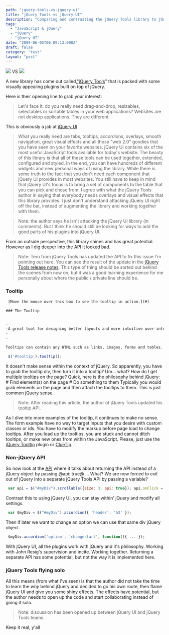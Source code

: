 ```yaml
---
path: "jquery-tools-vs-jquery-ui"
title: "jQuery Tools vs jQuery UI"
description: "Comparing and contrasting the jQuery Tools library to jQuery UI."
tags: 
  - "JavaScript & jQuery"
  - "jQuery"
  - "jQuery UI"
date: "2009-06-05T00:09:13.000Z"
draft: false
category: "test"
layout: "post"
---
```


![](http://marcgrabanski.com/img/jquery-tools.jpg)
VS
![](http://marcgrabanski.com/img/logo-jqueryui.jpg)

A new library has come out called,["jQuery Tools](http://flowplayer.org/tools/)" that is packed with some visually appealing plugins built on top of jQuery.

Here is their opening line to grab your interest:
> Let's face it: do you really need drag-and-drop, resizables, selectables or sortable tables in your web applications? Websites are not desktop applications. They are different.

This is obviously a jab at [jQuery UI](http://jqueryui.com/)
> What you really need are tabs, tooltips, accordions, overlays, smooth navigation, great visual effects and all those "web 2.0" goodies that you have seen on your favorite websites.
> jQuery UI contains six of the most useful JavaScript tools available for today's website. The beauty of this library is that all of these tools can be used together, extended, configured and styled. In the end, you can have hundreds of different widgets and new personal ways of using the library.
> While there is some truth to the fact that you don't need each component that jQuery UI provides in most websites. You still have to keep in mind that jQuery UI's focus is to bring a set of components to the table that you can pick and chose from.
> I agree with what the jQuery Tools author in saying that everybody needs overlays and visual effects that this library provides. I just don't understand attacking jQuery UI right off the bat, instead of augmenting the library and working together with them.

> Note: the author says he isn't attacking the jQuery UI library (in comments). But I think he should still be looking for ways to add the good parts of his plugins into jQuery UI.

From an outside perspective, this library shines and has great potential. However as I dig deeper into the [API](http://flowplayer.org/tools/using.html#api) it looked bad.
> Note: Tero from jQuery Tools has updated the API to fix this issue I'm pointing out here. You can see the result of the update in the [jQuery Tools release notes](http://flowplayer.org/tools/release-notes.html). This type of thing should be sorted out behind the scenes from now on, but it was a good learning experience for me personally about where the public / private line should be.

### Tooltip
```html
 [Move the mouse over this box to see the tooltip in action.](#)

### The Tooltip


-
-A great tool for designing better layouts and more intuitive user-interfaces.
-
-

Tooltips can contain any HTML such as links, images, forms and tables. This tooltip is vertically centered on the top edge of the trigger element

```

```js
 $('#tooltip').tooltip();
```

It doesn't make sense within the context of jQuery. So apparently, you have to grab the tooltip div, then turn it into a tooltip? Um... what? How do I get multiple tooltips on the page? Quick, here is the philosophy behind jQuery: # Find element(s) on the page # Do something to them Typically you would grab elements on the page and then attach the tooltips to them. This is just common jQuery sense.
> Note: After reading this article, the author of jQuery Tools updated his tooltip API.

As I dive into more examples of the tooltip, it continues to make no sense. The form example have no way to target inputs that you desire with custom classes or ids. You have to modify the markup before page load to change tooltips. After you load up the tooltips, you are stuck and cannot ditch tooltips, or make new ones from within the JavaScript. Please, just use the [jQuery Tooltip](http://bassistance.de/jquery-plugins/jquery-plugin-tooltip/) plugin or [ClueTip](http://plugins.learningjquery.com/cluetip/).

### Non-jQuery API
So now look at the [API](http://flowplayer.org/tools/using.html#api) where it talks about returning the API instead of a jQuery object by passing @api: true@ ... What? We are now forced to exit out of jQuery into a separate jQuery Tools API by passing a variable?
```js
 var api = $("#myDiv").scrollable({size: 3, api: true}); api.onClick = function(){ ...
```

Contrast this to using jQuery UI, you can stay within' jQuery and modify all settings.
```js
 var $myDiv = $("#myDiv").accordion({ 'header': 'h3' });
```

Then if later we want to change an option we can use that same div jQuery object.
```js
 $myDiv.accordion('option', 'changestart', function(){ ... });
```

With jQuery UI, all the plugins work with jQuery and it's philosophy. Working with John Resig's supervision and incite. Working together. Returning a separate API has some potential, but not the way it is implemented here.

### jQuery Tools flying solo
All this means (from what I've seen) is that the author did not take the time to learn the *why* behind jQuery and decided to go his own route, then flame jQuery UI and give you some shiny effects. The effects have potential, but the author needs to open up the code and start collaborating instead of going it solo.
> Note: discussion has been opened up between jQuery UI and jQuery Tools teams.

Keep it real, y'all